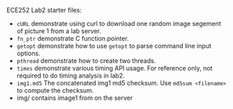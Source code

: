 ECE252 Lab2 starter files:
* `cURL` demonstrate using curl to download one random image segement of picture 1 from a lab server.
*  `fn_ptr` demonstrate C function pointer.
* `getopt` demonstrate how to use `getopt` to parse command line input options.
* `pthread` demonstrate how to create two threads.
* `times` demonstrate various timing API usage. For reference only, not required to do timing analysis in lab2.
* `img1.md5` The concatenated img1 md5 checksum. Use `md5sum <filename>` to compute the checksum.
* img/ contains image1 from on the server
